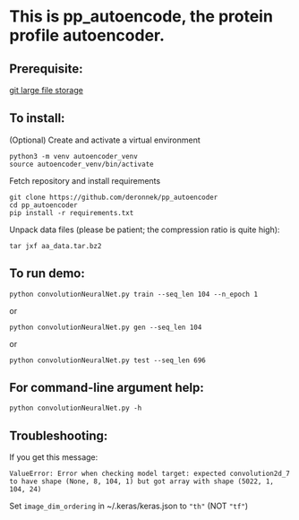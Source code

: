 # This is pp\_autoencode, the protein profile autoencoder.

## Prerequisite:
[git large file storage](https://git-lfs.github.com/)

## To install:
(Optional) Create and activate a virtual environment

```
python3 -m venv autoencoder_venv
source autoencoder_venv/bin/activate
```

Fetch repository and install requirements

```
git clone https://github.com/deronnek/pp_autoencoder
cd pp_autoencoder  
pip install -r requirements.txt
```

Unpack data files (please be patient; the compression ratio is quite high):

```
tar jxf aa_data.tar.bz2
```

## To run demo:

`python convolutionNeuralNet.py train --seq_len 104 --n_epoch 1`

or

`python convolutionNeuralNet.py gen --seq_len 104`

or

`python convolutionNeuralNet.py test --seq_len 696`


## For command-line argument help:
`python convolutionNeuralNet.py -h`

## Troubleshooting:
If you get this message: 

`ValueError: Error when checking model target: expected convolution2d_7 to have shape (None, 8, 104, 1) but got array with shape (5022, 1, 104, 24)`

Set `image_dim_ordering` in ~/.keras/keras.json to `"th"` (NOT `"tf"`)
